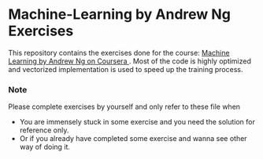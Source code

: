 # Machine-Learning by Andrew Ng Exercises
This repository contains the exercises done for the course: [ Machine Learning by Andrew Ng on Coursera ](https://www.coursera.org/learn/machine-learning). Most of the code is highly optimized and vectorized implementation is used to speed up the training process.

### Note
Please complete exercises by yourself and only refer to these file when
- You are immensely stuck in some exercise and you need the solution for reference only.
- Or if you already have completed some exercise and wanna see other way of doing it.
